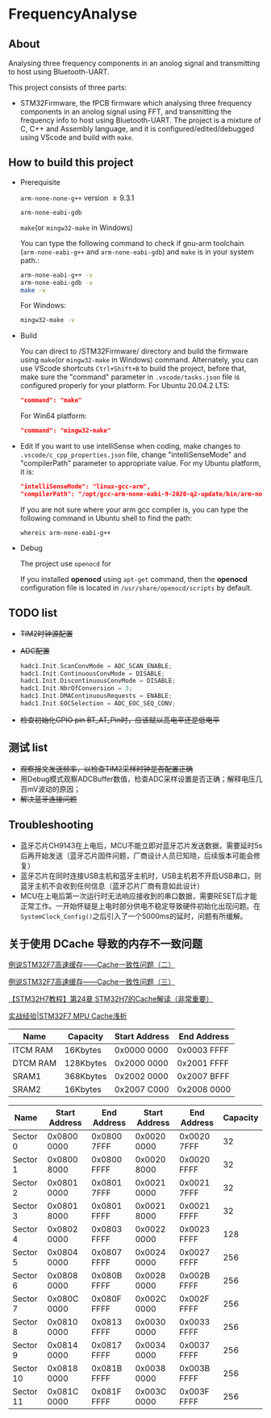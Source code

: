 # FrequencyAnalyse

## About

Analysing three frequency components in an anolog signal and transmitting to host using Bluetooth-UART.

This project consists of three parts:

- STM32Firmware, the fPCB firmware which analysing three frequency components in an anolog signal using FFT, and transmitting the frequency info to host using Bluetooth-UART. The project is a mixture of C, C++ and Assembly language, and it is configured/edited/debugged using VScode and build with `make`.

## How to build this project

- Prerequisite

  `arm-none-none-g++` version $\ge9.3.1$ 

  `arm-none-eabi-gdb`
  
  `make`(or `mingw32-make` in Windows)
  
  You can type the following command to check if gnu-arm toolchain (`arm-none-eabi-g++` and `arm-none-eabi-gdb`) and `make` is in your system path.:
  
  ```bash
  arm-none-eabi-g++ -v
  arm-none-eabi-gdb -v
  make -v
  ```
  
  For Windows:
  
  ```bash
  mingw32-make -v
  ```
  
- Build

  You can direct to /STM32Firmware/ directory and build the firmware using `make`(or `mingw32-make` in Windows) command. Alternately, you can use VScode shortcuts `Ctrl+Shift+B` to build the project, before that, make sure the "command" parameter in `.vscode/tasks.json` file is configured properly for your platform. For Ubuntu 20.04.2 LTS:

  ```json
  "command": "make"
  ```

  For Win64 platform:

  ```json
  "command": "mingw32-make"
  ```

- Edit
  If you want to use intelliSense when coding, make changes to `.vscode/c_cpp_properties.json` file, change "intelliSenseMode" and "compilerPath" parameter to appropriate value. For my Ubuntu platform, it is:

  ```json
  "intelliSenseMode": "linux-gcc-arm",
  "compilerPath": "/opt/gcc-arm-none-eabi-9-2020-q2-update/bin/arm-none-eabi-g++",
  ```

  If you are not sure where your arm gcc compiler is, you can type the following command in Ubuntu shell to find the path:

  ```
  whereis arm-none-eabi-g++
  ```

- Debug

  The project use `openocd` for 

  If you installed **openocd** using `apt-get` command, then the **openocd** configuration file is located in `/usr/share/openocd/scripts` by default.
  
  
## TODO list
- ~~TIM2时钟源配置~~
- ~~ADC配置~~
  
  ```cpp
  hadc1.Init.ScanConvMode = ADC_SCAN_ENABLE;
  hadc1.Init.ContinuousConvMode = DISABLE;
  hadc1.Init.DiscontinuousConvMode = DISABLE;
  hadc1.Init.NbrOfConversion = 3;
  hadc1.Init.DMAContinuousRequests = ENABLE;
  hadc1.Init.EOCSelection = ADC_EOC_SEQ_CONV;
  ```
- ~~检查初始化GPIO pin BT_AT_Pin时，应该赋以高电平还是低电平~~

## 测试 list

- ~~观察报文发送频率，以检查TIM2采样时钟是否配置正确~~
- 用Debug模式观察ADCBuffer数值，检查ADC采样设置是否正确；解释电压几百mV波动的原因；
- ~~解决蓝牙连接问题~~

## Troubleshooting

- 蓝牙芯片CH9143在上电后，MCU不能立即对蓝牙芯片发送数据，需要延时5s后再开始发送（蓝牙芯片固件问题，厂商设计人员已知晓，后续版本可能会修复）
- 蓝牙芯片在同时连接USB主机和蓝牙主机时，USB主机若不开启USB串口，则蓝牙主机不会收到任何信息（蓝牙芯片厂商有意如此设计）
- MCU在上电后第一次运行时无法响应接收到的串口数据，需要RESET后才能正常工作。一开始怀疑是上电时部分供电不稳定导致硬件初始化出现问题。在`SystemClock_Config()`之后引入了一个5000ms的延时，问题有所缓解。



## 关于使用 DCache 导致的内存不一致问题
[例说STM32F7高速缓存——Cache一致性问题（二）](https://blog.csdn.net/lu_embedded/article/details/78437778)

[例说STM32F7高速缓存——Cache一致性问题（三）](https://blog.csdn.net/lu_embedded/article/details/78439643)

[【STM32H7教程】第24章 STM32H7的Cache解读（非常重要）](https://www.cnblogs.com/armfly/p/11008913.html)

[实战经验|STM32F7 MPU Cache浅析 ](https://www.sohu.com/a/154296763_505803)

| Name | Capacity| Start Address | End Address |
| -------- | --------- | ----------- |----------- |
| ITCM RAM | 16Kbytes | 0x0000 0000 |0x0003 FFFF |
| DTCM RAM | 128Kbytes | 0x2000 0000 |0x2001 FFFF |
| SRAM1 | 368Kbytes | 0x2002 0000 |0x2007 BFFF |
| SRAM2 | 16Kbytes | 0x2007 C000 |0x2008 0000 |

| Name      | Start Address | End Address | Start Address | End Address | Capacity |
| --------- | ------------- | ----------- | ------------- | ----------- | -------- |
| Sector 0  | 0x0800 0000   | 0x0800 7FFF | 0x0020 0000   | 0x0020 7FFF | 32       |
| Sector 1  | 0x0800 8000   | 0x0800 FFFF | 0x0020 8000   | 0x0020 FFFF | 32       |
| Sector 2  | 0x0801 0000   | 0x0801 7FFF | 0x0021 0000   | 0x0021 7FFF | 32       |
| Sector 3  | 0x0801 8000   | 0x0801 FFFF | 0x0021 8000   | 0x0021 FFFF | 32       |
| Sector 4  | 0x0802 0000   | 0x0803 FFFF | 0x0022 0000   | 0x0023 FFFF | 128      |
| Sector 5  | 0x0804 0000   | 0x0807 FFFF | 0x0024 0000   | 0x0027 FFFF | 256      |
| Sector 6  | 0x0808 0000   | 0x080B FFFF | 0x0028 0000   | 0x002B FFFF | 256      |
| Sector 7  | 0x080C 0000   | 0x080F FFFF | 0x002C 0000   | 0x002F FFFF | 256      |
| Sector 8  | 0x0810 0000   | 0x0813 FFFF | 0x0030 0000   | 0x0033 FFFF | 256      |
| Sector 9  | 0x0814 0000   | 0x0817 FFFF | 0x0034 0000   | 0x0037 FFFF | 256      |
| Sector 10 | 0x0818 0000   | 0x081B FFFF | 0x0038 0000   | 0x003B FFFF | 256      |
| Sector 11 | 0x081C 0000   | 0x081F FFFF | 0x003C 0000   | 0x003F FFFF | 256      |